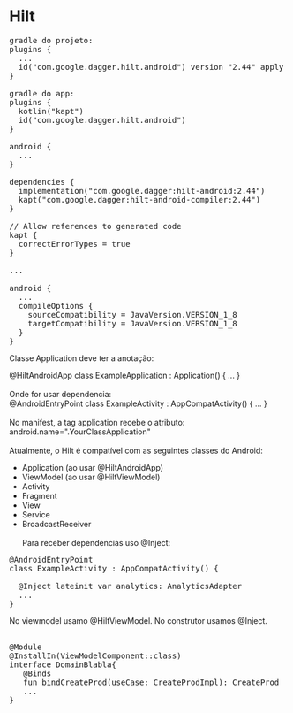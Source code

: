 # Hilt


<pre>
gradle do projeto:
plugins {
  ...
  id("com.google.dagger.hilt.android") version "2.44" apply false
}

gradle do app:
plugins {
  kotlin("kapt")
  id("com.google.dagger.hilt.android")
}

android {
  ...
}

dependencies {
  implementation("com.google.dagger:hilt-android:2.44")
  kapt("com.google.dagger:hilt-android-compiler:2.44")
}

// Allow references to generated code
kapt {
  correctErrorTypes = true
}

...

android {
  ...
  compileOptions {
    sourceCompatibility = JavaVersion.VERSION_1_8
    targetCompatibility = JavaVersion.VERSION_1_8
  }
}
</pre>

Classe Application deve ter a anotação:

@HiltAndroidApp
class ExampleApplication : Application() { ... }
<br><br>
Onde for usar dependencia:<br>
@AndroidEntryPoint
class ExampleActivity : AppCompatActivity() { ... }<br><br>
No manifest, a tag application recebe o atributo:<br>
android.name=".YourClassApplication"<br><br>
Atualmente, o Hilt é compatível com as seguintes classes do Android:
<br>
- Application (ao usar @HiltAndroidApp)
- ViewModel (ao usar @HiltViewModel)
- Activity
- Fragment
- View
- Service
- BroadcastReceiver
<br><br>
Para receber dependencias uso @Inject:<br>
<pre>
@AndroidEntryPoint
class ExampleActivity : AppCompatActivity() {

  @Inject lateinit var analytics: AnalyticsAdapter
  ...
}
</pre>
No viewmodel usamo @HiltViewModel. No construtor usamos @Inject. <br>
<br>
<pre>
@Module
@InstallIn(ViewModelComponent::class)
interface DomainBlabla{
   @Binds
   fun bindCreateProd(useCase: CreateProdImpl): CreateProd
   ...
}  
</pre>

